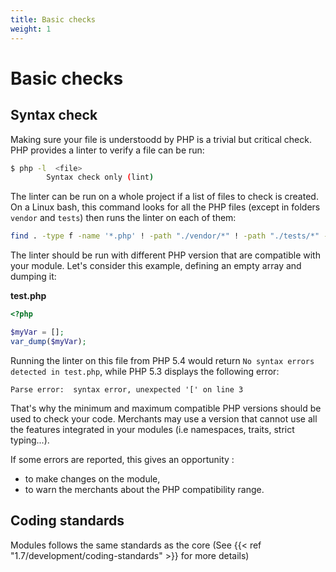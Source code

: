 ```yaml
---
title: Basic checks
weight: 1
---
```


# Basic checks

## Syntax check

Making sure your file is understoodd by PHP is a trivial but critical check.
PHP provides a linter to verify a file can be run:

```bash
$ php -l  <file>
        Syntax check only (lint)
```

The linter can be run on a whole project if a list of files to check is created. On a Linux bash, this command looks for all the PHP files (except in folders `vendor` and `tests`) then runs the linter on each of them:

```bash
find . -type f -name '*.php' ! -path "./vendor/*" ! -path "./tests/*" -exec php -l -n {} \; | (! grep -v "No syntax errors detected")
```

The linter should be run with different PHP version that are compatible with your module.
Let's consider this example, defining an empty array and dumping it:

**test.php**
```php
<?php

$myVar = [];
var_dump($myVar);
```

Running the linter on this file from PHP 5.4 would return `No syntax errors detected in test.php`, while PHP 5.3 displays the following error:

```
Parse error:  syntax error, unexpected '[' on line 3
```

That's why the minimum and maximum compatible PHP versions should be used to check your code. Merchants may use a version that cannot use all
the features integrated in your modules (i.e namespaces, traits, strict typing...).

If some errors are reported, this gives an opportunity :

* to make changes on the module,
* to warn the merchants about the PHP compatibility range.

## Coding standards

Modules follows the same standards as the core (See {{< ref "1.7/development/coding-standards" >}} for more details)